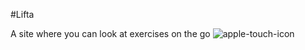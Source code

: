 #Lifta

A site where you can look at exercises on the go
![apple-touch-icon](https://user-images.githubusercontent.com/57165244/176583235-17d8b801-75f6-421a-ba9b-a44cea618432.png)
